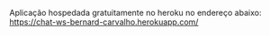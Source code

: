 Aplicação hospedada gratuitamente no heroku no endereço abaixo:
https://chat-ws-bernard-carvalho.herokuapp.com/
